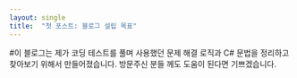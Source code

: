 ```yaml
---
layout: single
title:  "첫 포스트: 블로그 설립 목표"
---
```


#이 블로그는 제가 코딩 테스트를 풀며 사용했던 문제 해결 로직과 C# 문법을 정리하고 찾아보기 위해서 만들어졌습니다. 방문주신 분들 께도 도움이 된다면 기쁘겠습니다.

